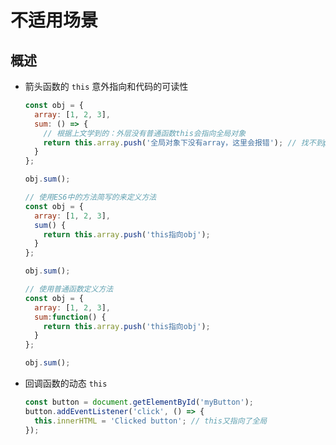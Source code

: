 # 不适用场景

## 概述

  - 箭头函数的 `this` 意外指向和代码的可读性

    ```javascript
    const obj = {
      array: [1, 2, 3],
      sum: () => {
        // 根据上文学到的：外层没有普通函数this会指向全局对象
        return this.array.push('全局对象下没有array，这里会报错'); // 找不到push方法
      }
    };

    obj.sum();
    ```

    ```javascript
    // 使用ES6中的方法简写的来定义方法
    const obj = {
      array: [1, 2, 3],
      sum() {
        return this.array.push('this指向obj');
      }
    };

    obj.sum();
    ```

    ```javascript
    // 使用普通函数定义方法
    const obj = {
      array: [1, 2, 3],
      sum:function() {
        return this.array.push('this指向obj');
      }
    };

    obj.sum();
    ```

  - 回调函数的动态 `this`

    ```javascript
    const button = document.getElementById('myButton');
    button.addEventListener('click', () => {
      this.innerHTML = 'Clicked button'; // this又指向了全局
    });
    ```
